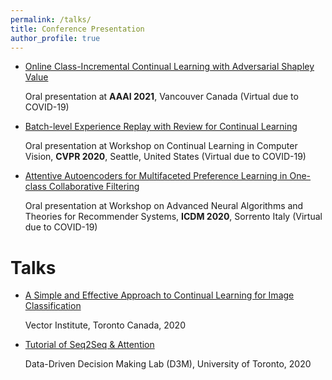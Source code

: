 ```yaml
---
permalink: /talks/
title: Conference Presentation
author_profile: true
---
```

* [Online Class-Incremental Continual Learning with Adversarial Shapley Value](https://studio.slideslive.com/web_recorder/share/20210109T023929Z__AAAI__9988__online-class-incremental-conti?s=91a296f8-bf46-4355-b46e-d09f907637dd)

  Oral presentation at **AAAI 2021**, Vancouver Canada (Virtual due to COVID-19)

* [Batch-level Experience Replay with Review for Continual Learning](https://youtu.be/AbgbzTDZRq8?t=1283)

  Oral presentation at Workshop on Continual Learning in Computer Vision, **CVPR 2020**, Seattle, United States (Virtual due to COVID-19)

* [Attentive Autoencoders for Multifaceted Preference Learning in One-class Collaborative Filtering](https://screencast-o-matic.com/watch/cY6ZhCs1aZ)

  Oral presentation at Workshop on Advanced Neural Algorithms and Theories for Recommender Systems, **ICDM 2020**, Sorrento Italy (Virtual due to COVID-19)



# Talks
* [A Simple and Effective Approach to Continual Learning for Image Classification](https://github.com/zheda-mai/zheda-mai.github.io/blob/master/files/vector.pdf) 

  Vector Institute, Toronto Canada, 2020

* [Tutorial of Seq2Seq & Attention](https://github.com/zheda-mai/zheda-mai.github.io/blob/master/files/attention.pptx)

  Data-Driven Decision Making Lab (D3M), University of Toronto, 2020


